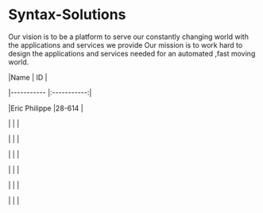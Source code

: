 # Syntax-Solutions

Our vision is to be a platform to serve our constantly changing world with the applications and services we provide
Our mission is to work hard to design the applications and services needed for an automated ,fast moving world.


|Name              | ID         |

|-----------       |:-----------:|

|Eric Philippe     |28-614	     | 

|      |  |

|      |  |

|      |  |

|      |  |

|      |  |

|      |  |
